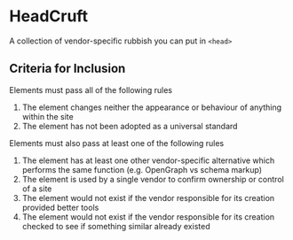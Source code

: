 # HeadCruft

A collection of vendor-specific rubbish you can put in `<head>`

## Criteria for Inclusion

Elements must pass all of the following rules

1. The element changes neither the appearance or behaviour of anything within the site
2. The element has not been adopted as a universal standard

Elements must also pass at least one of the following rules

1. The element has at least one other vendor-specific alternative which performs the same function (e.g. OpenGraph vs schema markup)
2. The element is used by a single vendor to confirm ownership or control of a site
3. The element would not exist if the vendor responsible for its creation provided better tools
4. The element would not exist if the vendor responsible for its creation checked to see if something similar already existed
